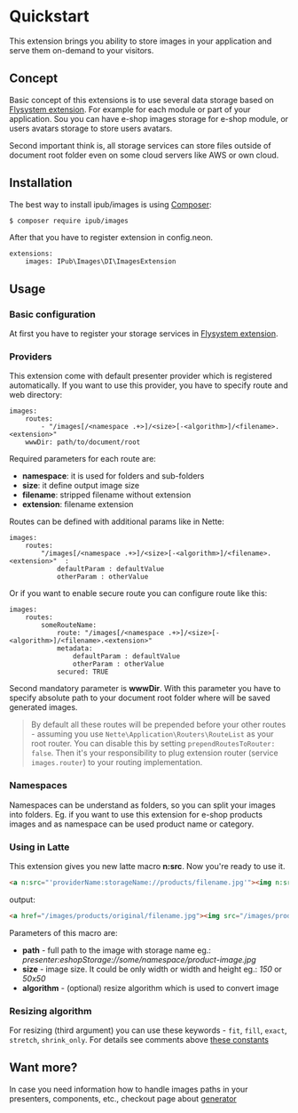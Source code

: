 # Quickstart

This extension brings you ability to store images in your application and serve them on-demand to your visitors.

## Concept

Basic concept of this extensions is to use several data storage based on [Flysystem extension](https://github.com/iPublikuj/flysystem). For example for each module or part of your application. Sou you can have e-shop images storage for 
e-shop module, or users avatars storage to store users avatars.

Second important think is, all storage services can store files outside of document root folder even on some cloud servers like AWS or own cloud.

## Installation

The best way to install ipub/images is using  [Composer](http://getcomposer.org/):

```sh
$ composer require ipub/images
```

After that you have to register extension in config.neon.

```neon
extensions:
	images: IPub\Images\DI\ImagesExtension
```

## Usage

### Basic configuration

At first you have to register your storage services in [Flysystem extension](https://github.com/iPublikuj/flysystem/blob/master/docs/en/index.md#quickstart).

### Providers

This extension come with default presenter provider which is registered automatically. If you want to use this provider, you have to specify route and web directory:

```neon
images:
	routes:
		- "/images[/<namespace .+>]/<size>[-<algorithm>]/<filename>.<extension>"
	wwwDir: path/to/document/root
```

Required parameters for each route are:

* **namespace**: it is used for folders and sub-folders
* **size**: it define output image size
* **filename**: stripped filename without extension
* **extension**: filename extension

Routes can be defined with additional params like in Nette:

```neon
images:
	routes:
		"/images[/<namespace .+>]/<size>[-<algorithm>]/<filename>.<extension>"  :
			defaultParam : defaultValue
			otherParam : otherValue
```

Or if you want to enable secure route you can configure route like this:

```neon
images:
    routes:
        someRouteName:
            route: "/images[/<namespace .+>]/<size>[-<algorithm>]/<filename>.<extension>"
            metadata:
                defaultParam : defaultValue
                otherParam : otherValue
            secured: TRUE
```

Second mandatory parameter is **wwwDir**. With this parameter you have to specify absolute path to your document root folder where will be saved generated images. 

> By default all these routes will be prepended before your other routes - assuming you use `Nette\Application\Routers\RouteList` as your root router. You can disable this by setting `prependRoutesToRouter: false`. Then it's your responsibility to plug extension router (service `images.router`) to your routing implementation.

### Namespaces

Namespaces can be understand as folders, so you can split your images into folders. Eg. if you want to use this extension for e-shop products images and as namespace can be used product name or category.

### Using in Latte

This extension gives you new latte macro **n:src**. Now you're ready to use it.

```html
<a n:src="'providerName:storageName://products/filename.jpg'"><img n:src="'providerName:storageName://products/filename.jpg', '200x200', 'fill'" /></a>
```

output:

```html
<a href="/images/products/original/filename.jpg"><img src="/images/products/200x200-fill/filename.jpg" /></a>
```

Parameters of this macro are:

* **path** - full path to the image with storage name eg.: *presenter:eshopStorage://some/namespace/product-image.jpg*
* **size** - image size. It could be only width or width and height eg.: *150* or *50x50*
* **algorithm** - (optional) resize algorithm which is used to convert image

### Resizing algorithm

For resizing (third argument) you can use these keywords - `fit`, `fill`, `exact`, `stretch`, `shrink_only`. For details see comments above [these constants](http://api.nette.org/2.0/source-common.Image.php.html#105)

## Want more?

In case you need information how to handle images paths in your presenters, components, etc., checkout page about [generator](https://github.com/iPublikuj/images/blob/master/docs/en/generation.md)
